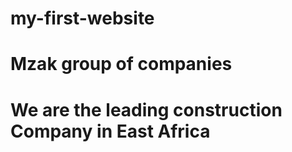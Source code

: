 # my-first-website
<!doctype html>
<html>
<head>
<title> Mzak ltd</title>
</title></head>
<body>
<h1 style:"color=blue">Mzak group of companies<h1>
<P>We are the leading construction Company in East Africa<P>
</body></html>
